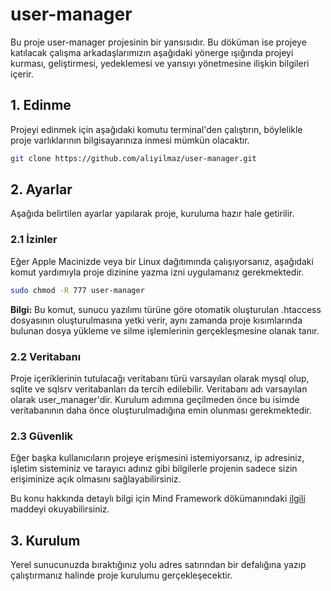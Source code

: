 # user-manager

Bu proje user-manager projesinin bir yansısıdır. Bu döküman ise projeye katılacak çalışma arkadaşlarımızın aşağıdaki yönerge ışığında projeyi kurması, geliştirmesi, yedeklemesi ve yansıyı yönetmesine ilişkin bilgileri içerir.

## 1. Edinme

Projeyi edinmek için aşağıdaki komutu terminal'den çalıştırın, böylelikle proje varlıklarının bilgisayarınıza inmesi mümkün olacaktır.

```bash
git clone https://github.com/aliyilmaz/user-manager.git
```

## 2. Ayarlar
Aşağıda belirtilen ayarlar yapılarak proje, kuruluma hazır hale getirilir.
### 2.1 İzinler

Eğer Apple Macinizde veya bir Linux dağıtımında çalışıyorsanız, aşağıdaki komut yardımıyla proje dizinine yazma izni uygulamanız gerekmektedir.

```bash
sudo chmod -R 777 user-manager
```

**Bilgi:**
Bu komut, sunucu yazılımı türüne göre otomatik oluşturulan .htaccess dosyasının oluşturulmasına yetki verir, aynı zamanda proje kısımlarında bulunan dosya yükleme ve silme işlemlerinin gerçekleşmesine olanak tanır.

### 2.2 Veritabanı

Proje içeriklerinin tutulacağı veritabanı türü varsayılan olarak mysql olup, sqlite ve sqlsrv veritabanları da tercih edilebilir. Veritabanı adı varsayılan olarak user_manager'dir. Kurulum adımına geçilmeden önce bu isimde veritabanının daha önce oluşturulmadığına emin olunması gerekmektedir.

### 2.3 Güvenlik

Eğer başka kullanıcıların projeye erişmesini istemiyorsanız, ip adresiniz, işletim sisteminiz ve tarayıcı adınız gibi bilgilerle projenin sadece sizin erişiminize açık olmasını sağlayabilirsiniz.

Bu konu hakkında detaylı bilgi için Mind Framework dökümanındaki [ilgili](https://github.com/aliyilmaz/Mind/blob/master/docs/tr-readme.md#firewall) maddeyi okuyabilirsiniz.


## 3. Kurulum
Yerel sunucunuzda bıraktığınız yolu adres satırından bir defalığına yazıp çalıştırmanız halinde proje kurulumu gerçekleşecektir.
